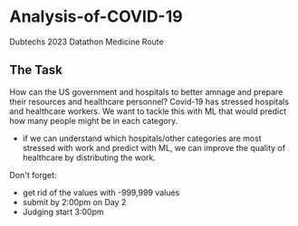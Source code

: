# Analysis-of-COVID-19
Dubtechs 2023 Datathon Medicine Route

## The Task
How can the US government and hospitals to better amnage and prepare their resources and healthcare personnel?
Covid-19 has stressed hospitals and healthcare workers. We want to tackle this with ML that would predict how many people might be in each category. 
- if we can understand which hospitals/other categories are most stressed with work and predict with ML, we can improve the quality of healthcare by distributing the work. 

Don't forget: 
- get rid of the values with -999,999 values
- submit by 2:00pm on Day 2
- Judging start 3:00pm
